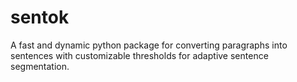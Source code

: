 # sentok
 A fast and dynamic python package for converting paragraphs into sentences with customizable thresholds for adaptive sentence segmentation.
